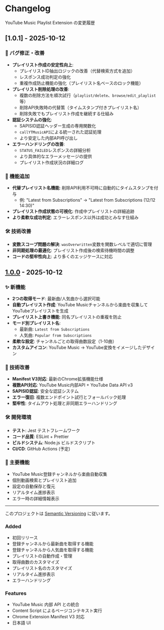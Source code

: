 # Changelog

YouTube Music Playlist Extension の変更履歴

## [1.0.1] - 2025-10-12

### 🔧 バグ修正・改善
- **プレイリスト作成の安定性向上**: 
  - プレイリストID抽出ロジックの改善（代替検索方式を追加）
  - レスポンス成功判定の強化
  - 重複作成防止機能の強化（プレイリスト名ベースのロック機能）
- **プレイリスト削除処理の改善**:
  - 複数の削除方法を順次試行（`playlist/delete`、`browse/edit_playlist`等）
  - 削除API失敗時の代替策（タイムスタンプ付きプレイリスト名）
  - 削除失敗でもプレイリスト作成を継続する仕組み
- **認証システムの強化**:
  - SAPISID認証ヘッダー生成の専用関数化
  - `callYTMusicAPI`による統一された認証処理
  - より安定した内部API呼び出し
- **エラーハンドリングの改善**:
  - `STATUS_FAILED`レスポンスの詳細分析
  - より具体的なエラーメッセージの提供
  - プレイリスト作成状況の詳細ログ

### 🎯 機能追加
- **代替プレイリスト名機能**: 削除API利用不可時に自動的にタイムスタンプを付与
  - 例: "Latest from Subscriptions" → "Latest from Subscriptions (12/12 14:30)"
- **プレイリスト作成状態の可視化**: 作成中プレイリストの詳細追跡
- **より柔軟な成功判定**: エラーレスポンス以外は成功とみなす仕組み

### 🛠️ 技術改善
- **変数スコープ問題の解決**: `wasOverwritten`変数を関数レベルで適切に管理
- **非同期処理の最適化**: プレイリスト作成後の検索待機時間の調整
- **コードの堅牢性向上**: より多くのエッジケースに対応

## [1.0.0] - 2025-10-12

### ✨ 新機能
- **2つの取得モード**: 最新曲/人気曲から選択可能
- **自動プレイリスト作成**: YouTube Musicチャンネルから楽曲を収集してYouTubeプレイリストを生成
- **プレイリスト上書き機能**: 同名プレイリストの重複を防止
- **モード別プレイリスト名**: 
  - 最新曲: `Latest from Subscriptions`
  - 人気曲: `Popular from Subscriptions`
- **柔軟な設定**: チャンネルごとの取得曲数設定（1-10曲）
- **カスタムアイコン**: YouTube Music → YouTube変換をイメージしたデザイン

### 🔧 技術改善
- **Manifest V3対応**: 最新のChrome拡張機能仕様
- **複数API対応**: YouTube Music内部API + YouTube Data API v3
- **SAPISID認証**: 安全な認証システム
- **エラー復旧**: 複数エンドポイント試行とフォールバック処理
- **堅牢性**: タイムアウト処理と非同期エラーハンドリング

### 🛠️ 開発環境
- **テスト**: Jest テストフレームワーク
- **コード品質**: ESLint + Prettier
- **ビルドシステム**: Node.js ビルドスクリプト
- **CI/CD**: GitHub Actions (予定)

### 🎯 主要機能
- YouTube Music登録チャンネルから楽曲自動収集
- 個別動画検索とプレイリスト追加
- 設定の自動保存と復元
- リアルタイム進捗表示
- エラー時の詳細情報表示

---

このプロジェクトは [Semantic Versioning](https://semver.org/) に従います。

### Added
- 初回リリース
- 登録チャンネルから最新曲を取得する機能
- 登録チャンネルから人気曲を取得する機能
- プレイリストの自動作成・管理
- 取得曲数のカスタマイズ
- プレイリスト名のカスタマイズ
- リアルタイム進捗表示
- エラーハンドリング

### Features
- YouTube Music 内部 API との統合
- Content Script によるページコンテキスト実行
- Chrome Extension Manifest V3 対応
- 日本語 UI

[Unreleased]: https://github.com/charge0315/yt-music-playlist-ext/compare/v1.0.0...HEAD
[1.0.0]: https://github.com/charge0315/yt-music-playlist-ext/releases/tag/v1.0.0

